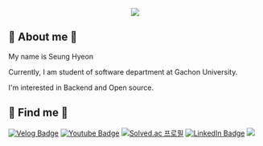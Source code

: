 <p align="center">
  <img src="https://capsule-render.vercel.app/api?type=waving&color=0080ff&height=300&section=header&text=Welcome!&fontSize=70&fontColor=ffffff" />
</p>

## 🌟 About me 🌟

My name is Seung Hyeon

Currently, I am student of software department at Gachon University.

I'm interested in Backend and Open source.

<!-- 
[![Hits](https://hits.seeyoufarm.com/api/count/incr/badge.svg?url=https%3A%2F%2Fgithub.com%2Fnamsh1125&count_bg=%2379C83D&title_bg=%23555555&icon=&icon_color=%23E7E7E7&title=hits&edge_flat=false)](https://hits.seeyoufarm.com)
-->

## 💖 Find me 💖

[![Velog Badge](https://img.shields.io/badge/Velog-000000?style=flat-square&logo=Velog&logoColor=white&link=https://velog.io/@namsh1125)](https://velog.io/@namsh1125)
[![Youtube Badge](https://img.shields.io/badge/Youtube-ff0000?style=flat-square&logo=youtube&link=https://www.youtube.com/channel/UCJ-N9hd1SxdmUvNNoqITsPw)](https://www.youtube.com/channel/UCJ-N9hd1SxdmUvNNoqITsPw)
[![Solved.ac
프로필](http://mazassumnida.wtf/api/mini/generate_badge?boj=namsh1125)](https://solved.ac/namsh1125)
[![LinkedIn Badge](https://img.shields.io/badge/LinkedIn-0A66C2?style=flat-square&logo=LinkedIn&link=https://www.linkedin.com/in/namsh1125)](https://www.linkedin.com/in/namsh1125)
<img src="https://img.shields.io/badge/namsh1125@naver.com-2db400?style=flat-square&logo=Gmail&logoColor=white"/>

<!--
**namsh1125/namsh1125** is a ✨ _special_ ✨ repository because its `README.md` (this file) appears on your GitHub profile.

Here are some ideas to get you started:

- 🔭 I’m currently working on ...
- 🌱 I’m currently learning ...
- 👯 I’m looking to collaborate on ...
- 🤔 I’m looking for help with ...
- 💬 Ask me about ...

- 😄 Pronouns: ...
- ⚡ Fun fact: ...
-->

<!--![*'s GitHub stats](https://github-readme-stats.vercel.app/api?username=namsh1125&show_icons=true&theme=tokyonight) -->
<!-- [![Solved.ac 프로필](http://mazassumnida.wtf/api/v2/generate_badge?boj=namsh1125)](https://solved.ac/namsh1125) -->
<!-- [![Top Langs](https://github-readme-stats.vercel.app/api/top-langs/?username=namsh1125&layout=compact)](https://github.com/namsh1125/github-readme-stats) -->
